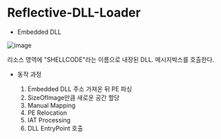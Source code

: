 # Reflective-DLL-Loader

- Embedded DLL

![image](https://user-images.githubusercontent.com/49597086/128273301-77312938-0816-479f-9c89-cc03ecd378b7.png)

리소스 영역에 "SHELLCODE"라는 이름으로 내장된 DLL. 메시지박스를 호출한다.


- 동작 과정

  1. Embedded DLL 주소 가져온 뒤 PE 파싱
  2. SizeOfImage만큼 새로운 공간 할당
  3. Manual Mapping
  4. PE Relocation
  5. IAT Processing
  6. DLL EntryPoint 호출
